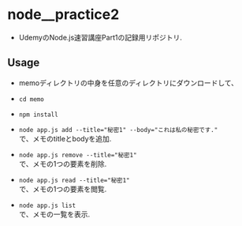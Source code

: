 # node__practice2
- UdemyのNode.js速習講座Part1の記録用リポジトリ.
## Usage
- memoディレクトリの中身を任意のディレクトリにダウンロードして、
- ```cd memo```

- ```npm install```

- ```node app.js add --title="秘密1" --body="これは私の秘密です."```  
で、メモのtitleとbodyを追加.

- ```node app.js remove --title="秘密1"```  
で、メモの1つの要素を削除.

- ```node app.js read --title="秘密1"```  
で、メモの1つの要素を閲覧.

- ```node app.js list```  
で、メモの一覧を表示.
